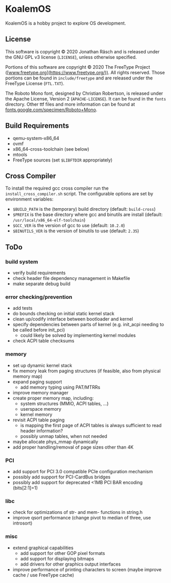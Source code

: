 # KoalemOS #

KoalemOS is a hobby project to explore OS development.

## License

This software is copyright © 2020 Jonathan Räsch and is released under the GNU GPL v3 license (`LICENSE`), unless otherwise specified.

Portions of this software are copyright © 2020 The FreeType Project ([www.freetype.org](https://www.freetype.org/)).  All rights reserved.
Those portions can be found in `include/freetype` and are released under the FreeType License (`FTL.TXT`).

The Roboto Mono font, designed by Christian Robertson, is released under the Apache License, Version 2 (`APACHE-LICENSE`).
It can be found in the `fonts` directory. Other ttf files and more information can be found at [fonts.google.com/specimen/Roboto+Mono](https://fonts.google.com/specimen/Roboto+Mono).

## Build Requirements

* qemu-system-x86_64
* ovmf
* x86_64-cross-toolchain (see below)
* mtools
* FreeType sources (set `$LIBFTDIR` appropriately)


## Cross Compiler
To install the required gcc cross compiler run the `install_cross_compiler.sh` script.
The configurable options are set by environment variables:
* `$BUILD_PATH` is the (temporary) build directory (default: `build-cross`)
* `$PREFIX` is the base directory where gcc and binutils are install (default: `/usr/local/x86_64-elf-toolchain`)
* `$GCC_VER` is the version of gcc to use (default: `10.2.0`)
* `$BINUTILS_VER` is the version of binutils to use (default: `2.35`)


## ToDo

### build system
* verify build requirements
* check header file dependency management in Makefile
* make separate debug build

### error checking/prevention
* add tests
* do bounds checking on initial static kernel stack
* clean up/codify interface between bootloader and kernel
* specify dependencies between parts of kernel (e.g. init_acpi needing to be called before init_pci)
  * could likely be solved by implementing kernel modules
* check ACPI table checksums

### memory
* set up dynamic kernel stack
* fix memory leak from paging structures (if feasible, also from physical memory map)
* expand paging support
  * add memory typing using PAT/MTRRs
* improve memory manager
* create proper memory map, including:
  * system structures (MMIO, ACPI tables, ...)
  * userspace memory
  * kernel memory
* revisit ACPI table paging
  * is mapping the first page of ACPI tables is always sufficient to read header information?
  * possibly unmap tables, when not needed
* maybe allocate phys_mmap dynamically
* add proper handling/removal of page sizes other than 4K

### PCI
* add support for PCI 3.0 compatible PCIe configuration mechanism
* possibly add support for PCI-CardBus bridges
* possibly add support for deprecated <1MB PCI BAR encoding (bits[2:1]=1)

### libc
* check for optimizations of str- and mem- functions in string.h
* improve qsort performance (change pivot to median of three, use introsort)

### misc
* extend graphical capabilities
  * add support for other GOP pixel formats
  * add support for displaying bitmaps
  * add drivers for other graphics output interfaces
* improve performance of printing characters to screen (maybe improve cache / use FreeType cache)
